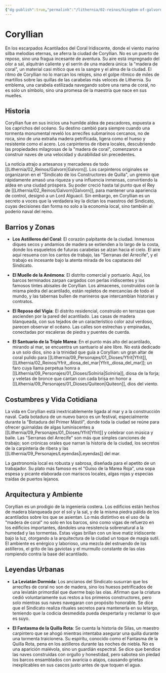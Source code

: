 ```yaml
---
{"dg-publish":true,"permalink":"/lithernia/02-reinos/kingdom-of-galvorn/coryllian/","title":"Coryllian","tags":["lithernia","ciudad","Galvorn"]}
---
```


# Coryllian

En los escarpados Acantilados del Coral Iridiscente, donde el viento marino silba melodías eternas, se aferra la ciudad de Coryllian. No es un puerto de reposo, sino una fragua incesante de aventura. Su aire está impregnado del olor a sal, alquitrán caliente y el serrín de una madera única: la "madera de coral", un material casi mítico que es la sangre y el alma de la ciudad. El ritmo de Coryllian no lo marcan los relojes, sino el golpe rítmico de miles de martillos sobre las quillas de las carabelas más veloces de Lithernia. Su emblema, una carabela estilizada navegando sobre una rama de coral, no es solo un símbolo, sino una promesa de la maestría que nace en sus muelles.

## Historia

Coryllian fue en sus inicios una humilde aldea de pescadores, expuesta a los caprichos del océano. Su destino cambió para siempre cuando una tormenta monumental reveló los arrecifes submarinos cercanos, no de roca, sino de una extraña madera petrificada, ligera como el hueso y resistente como el acero. Los carpinteros de ribera locales, descubriendo las propiedades milagrosas de la "madera de coral", comenzaron a construir naves de una velocidad y durabilidad sin precedentes.

La noticia atrajo a artesanos y mercaderes de todo [[Lithernia/02_Reinos/Galvorn\|Galvorn]]. Los carpinteros originales se organizaron en el "Sindicato de los Constructores de Quilla", un gremio que rápidamente amasó una riqueza y una influencia inmensas, convirtiendo la aldea en una ciudad próspera. Su poder creció hasta tal punto que el Rey de [[Lithernia/02_Reinos/Galvorn\|Galvorn]], para mantener una apariencia de control, designó a un Lord Alguacil. Sin embargo, en Coryllian es un secreto a voces que la verdadera ley la dictan los maestros del Sindicato, cuyas decisiones dan forma no solo a la economía local, sino también al poderío naval del reino.

## Barrios y Zonas

- **Los Astilleros del Coral**: El corazón palpitante de la ciudad. Inmensos diques secos y andamios de madera se extienden a lo largo de la costa, donde los esqueletos de futuras carabelas se alzan hacia el cielo. El aire aquí resuena con los cantos de trabajo, las "Serranas del Arrecife", y el trabajo es incesante bajo la atenta mirada de los capataces del Sindicato.

- **El Muelle de la Anémona**: El distrito comercial y portuario. Aquí, los barcos terminados zarpan cargados con perlas iridiscentes y los famosos tintes abisales de Coryllian. Los almacenes, construidos con la misma piedra del acantilado, están repletos de mercancías de todo el mundo, y las tabernas bullen de marineros que intercambian historias y contratos.

- **El Reposo del Vigía**: El distrito residencial, construido en terrazas que ascienden por la pared del acantilado. Las casas de madera blanqueada, con sus tejados de un característico color azul verdoso, parecen observar el océano. Las calles son estrechas y empinadas, conectadas por escaleras de piedra y puentes de cuerda.

- **El Santuario de la Triple Marea**: En el punto más alto del acantilado, mirando al mar, se encuentra un santuario al aire libre. No está dedicado a un solo dios, sino a la trinidad que guía a Coryllian: un gran altar de coral pulido para [[Lithernia/09_Personajes/01_Dioses/Yfrit\|Yfrit]], [[Lithernia/02_Reinos/Yfrit,_diosa_del_mar\|Yfrit,_diosa_del_mar]]; un faro cuya llama perpetua honra a [[Lithernia/09_Personajes/01_Dioses/Solniria\|Solniria]], diosa de la forja; y veletas de bronce que cantan con cada brisa en honor a [[Lithernia/09_Personajes/01_Dioses/Quiteon\|Quiteon]], dios del viento.

## Costumbres y Vida Cotidiana

La vida en Coryllian está inextricablemente ligada al mar y a la construcción naval. Cada botadura de un nuevo barco es un festival, especialmente durante la "Botadura del Primer Mástil", donde toda la ciudad se reúne para ofrecer guirnaldas de algas luminiscentes a [[Lithernia/09_Personajes/01_Dioses/Yfrit\|Yfrit]] y celebrar con música y baile. Las "Serranas del Arrecife" son más que simples canciones de trabajo; son crónicas orales que narran la historia de la ciudad, los secretos de la carpintería de ribera y las [[Lithernia/09_Personajes/Leyendas\|Leyendas]] del mar.

La gastronomía local es robusta y sabrosa, diseñada para el apetito de un trabajador. Su plato más famoso es el "Guiso de la Marea Roja", una sopa espesa y picante elaborada con mariscos locales, algas rojas y especias traídas de puertos lejanos.

## Arquitectura y Ambiente

Coryllian es un prodigio de la ingeniería costera. Los edificios están hechos de madera blanqueada por el sol y la sal, y de la misma piedra pálida de los acantilados sobre los que se asientan. Lo más distintivo es el uso de la "madera de coral" no solo en los barcos, sino como vigas de refuerzo en los edificios importantes, dándoles una resistencia sobrenatural a la humedad y las tormentas. Estas vigas brillan con un leve matiz iridiscente bajo la luz, otorgando a la arquitectura de la ciudad un toque de magia sutil. El ambiente es enérgico y laborioso, una mezcla del estruendo de los astilleros, el grito de las gaviotas y el murmullo constante de las olas rompiendo contra la base del acantilado.

## Leyendas Urbanas

- **La Leviatán Dormida**: Los ancianos del Sindicato susurran que los arrecifes de coral no son de madera, sino los huesos petrificados de una leviatán primordial que duerme bajo las olas. Afirman que la criatura cedió voluntariamente sus restos a los primeros constructores, pero solo mientras sus naves navegaran con propósito honorable. Se dice que el Sindicato realiza rituales secretos para mantenerla en su letargo, temiendo que la codicia desmedida pueda despertarla y reclamar lo que es suyo.

- **El Fantasma de la Quilla Rota**: Se cuenta la historia de Silas, un maestro carpintero que se ahogó mientras intentaba asegurar una quilla durante una tormenta traicionera. Su espíritu, conocido como el Fantasma de la Quilla Rota, pena en los astilleros durante las noches de niebla. No es una aparición malévola, sino un guardián espectral. Se dice que bendice las naves construidas con orgullo y honestidad, pero sabotea sin piedad los barcos ensamblados con avaricia o atajos, causando grietas inexplicables en sus cascos justo antes de que toquen el agua.
